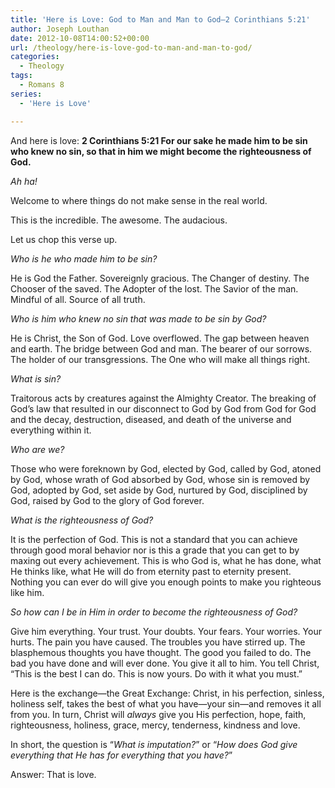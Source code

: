 ```yaml
---
title: 'Here is Love: God to Man and Man to God—2 Corinthians 5:21'
author: Joseph Louthan
date: 2012-10-08T14:00:52+00:00
url: /theology/here-is-love-god-to-man-and-man-to-god/
categories:
  - Theology
tags:
  - Romans 8
series:
  - 'Here is Love'

---
```

And here is love: **2 Corinthians 5:21 For our sake he made him to be sin who knew no sin, so that in him we might become the righteousness of God.**

_Ah ha!_

Welcome to where things do not make sense in the real world.

This is the incredible. The awesome. The audacious.

Let us chop this verse up.

_Who is he who made him to be sin?_

He is God the Father. Sovereignly gracious. The Changer of destiny. The Chooser of the saved. The Adopter of the lost. The Savior of the man. Mindful of all. Source of all truth.

_Who is him who knew no sin that was made to be sin by God?_

He is Christ, the Son of God. Love overflowed. The gap between heaven and earth. The bridge between God and man. The bearer of our sorrows. The holder of our transgressions. The One who will make all things right.

_What is sin?_

Traitorous acts by creatures against the Almighty Creator. The breaking of God’s law that resulted in our disconnect to God by God from God for God and the decay, destruction, diseased, and death of the universe and everything within it.

_Who are we?_

Those who were foreknown by God, elected by God, called by God, atoned by God, whose wrath of God absorbed by God, whose sin is removed by God, adopted by God, set aside by God, nurtured by God, disciplined by God, raised by God to the glory of God forever.

_What is the righteousness of God?_

It is the perfection of God. This is not a standard that you can achieve through good moral behavior nor is this a grade that you can get to by maxing out every achievement. This is who God is, what he has done, what He thinks like, what He will do from eternity past to eternity present. Nothing you can ever do will give you enough points to make you righteous like him.

_So how can I be in Him in order to become the righteousness of God?_

Give him everything. Your trust. Your doubts. Your fears. Your worries. Your hurts. The pain you have caused. The troubles you have stirred up. The blasphemous thoughts you have thought. The good you failed to do. The bad you have done and will ever done. You give it all to him. You tell Christ, “This is the best I can do. This is now yours. Do with it what you must.”

Here is the exchange—the Great Exchange: Christ, in his perfection, sinless, holiness self, takes the best of what you have—your sin—and removes it all from you. In turn, Christ will _always_ give you His perfection, hope, faith, righteousness, holiness, grace, mercy, tenderness, kindness and love.

In short, the question is “_What is imputation?_” or “_How does God give everything that He has for everything that you have?_”

Answer: That is love.

 [1]: https://i0.wp.com/theologic.us/wp-content/uploads/2012/10/greatexchange.jpg